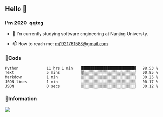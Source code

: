 ## Hello 👋


### I'm 2020-qqtcg

- 🔭 I’m currently studying software engineering at Nanjing University. 
<!-- - 🌱 I’m currently learning MLsys and -->
<!-- - 👯 I’m looking to collaborate on ... -->
<!-- - 🤔 I’m looking for help with ... -->
<!-- - 💬 Ask me about ... -->
- 📫 How to reach me: mj1921761583@gmail.com
<!-- - 😄 Pronouns: ... -->
<!-- - ⚡ Fun fact: ... -->

### 🌱Code
<!--START_SECTION:waka-->

```txt
Python             11 hrs 1 min    ████████████████████████▓   98.53 %
Text               5 mins          ▒░░░░░░░░░░░░░░░░░░░░░░░░   00.85 %
Markdown           1 min           ░░░░░░░░░░░░░░░░░░░░░░░░░   00.25 %
JSON-lines         1 min           ░░░░░░░░░░░░░░░░░░░░░░░░░   00.17 %
JSON               0 secs          ░░░░░░░░░░░░░░░░░░░░░░░░░   00.12 %
```

<!--END_SECTION:waka-->

### 💬Information
![](https://github-readme-stats.vercel.app/api?username=2020-qqtcg&theme=buefy&hide_border=false)


<!-- <div align="center"> <img src="https://github-readme-activity-graph.vercel.app/graph?username=2020-qqtcg&theme=minimal" /> </div> -->



